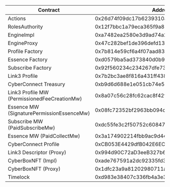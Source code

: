 | Contract                                     | Address                                    |
| -------------------------------------------- | ------------------------------------------ |
| Actions                                      | 0x26d74f09dc17b6239310aa27c213394acb2ae0ca |
| RolesAuthority                               | 0x12f7bbc1a79eca365f9a833a298e6684458f93bf |
| EngineImpl                                   | 0xa7482ea2580e3d9ad74a21ff67900a4e320009cd |
| EngineProxy                                  | 0x47c282bef1de396defd13878859b580636b81796 |
| Profile Factory                              | 0x7b814e59cf6a4f07aad8390321fdc3c44d7da2fc |
| Essence Factory                              | 0xd0579ba5ad373840d0b976802a5b075fc4b6fd16 |
| Subscribe Factory                            | 0x92f560234c234267dfe73af20d3fa6c9c9e92a45 |
| Link3 Profile                                | 0x7b2bc3ae8f816a431ff438d939c44e1a502ead25 |
| CyberConnect Treasury                        | 0xb9d6d688e1e051cb74e5b5d1627421de56f2b4ad |
| Link3 Profile MW (PermissionedFeeCreationMw) | 0x8a07c56c28fc62cac8f42fdd1f16f0ce3141c291 |
| Essence MW (SignaturePermissionEssenceMw)    | 0x08fc72352bf2963bb094d6a4dc40406dd426d1c6 |
| Subscribe MW (PaidSubscribeMw)               | 0xdc55fe3c2f50752c608479bfac000be5ed12f006 |
| Essence MW (PaidCollectMw)                   | 0x3a174902214fbb9ac9d441a04bc18b28456d5d7e |
| CyberConnect Profile                         | 0xCB053E4429dfB042E6ECE9A8f535C88035610567 |
| Link3 Descriptor (Proxy)                     | 0x994d90C72aD3eeB327b6f6288D544384eF53a020 |
| CyberBoxNFT (Impl)                           | 0xade767591a2dc92335fd35e398d8057b3ff42dd2 |
| CyberBoxNFT (Proxy)                          | 0x1dfc23a9a81202980711a334b07038a9a1789d73 |
| Timelock                                     | 0xd983e38407c336fb4a3e37f30474f1c47eda7fa2 |
